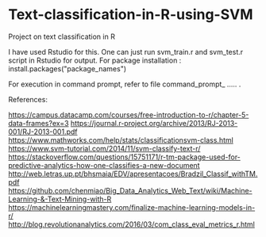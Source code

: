 # Text-classification-in-R-using-SVM
Project on text classification in R

I have used Rstudio for this. One can just run svm_train.r and svm_test.r script in Rstudio for output. 
For package installation : install.packages("package_names")

For execution in command prompt, refer to file command_prompt_ ..... . 

References:

https://campus.datacamp.com/courses/free-introduction-to-r/chapter-5-data-frames?ex=3
https://journal.r-project.org/archive/2013/RJ-2013-001/RJ-2013-001.pdf
https://www.mathworks.com/help/stats/classificationsvm-class.html
https://www.svm-tutorial.com/2014/11/svm-classify-text-r/
https://stackoverflow.com/questions/15751171/r-tm-package-used-for-predictive-analytics-how-one-classifies-a-new-document
http://web.letras.up.pt/bhsmaia/EDV/apresentacoes/Bradzil_Classif_withTM.pdf
https://github.com/chenmiao/Big_Data_Analytics_Web_Text/wiki/Machine-Learning-&-Text-Mining-with-R
https://machinelearningmastery.com/finalize-machine-learning-models-in-r/
http://blog.revolutionanalytics.com/2016/03/com_class_eval_metrics_r.html
